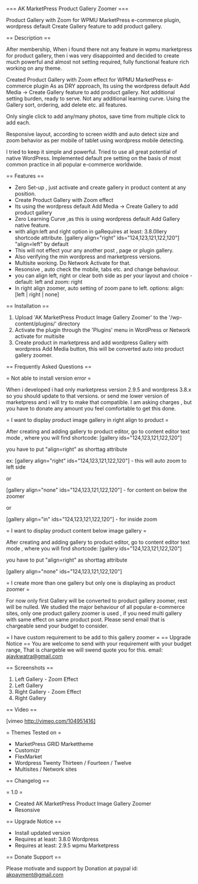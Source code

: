 === AK MarketPress Product Gallery Zoomer ===


Product Gallery with Zoom for WPMU MarketPress e-commerce plugin, wordpress default Create Gallery feature to add product gallery.

== Description ==

After membership, When i found there not any feature in wpmu marketpress for product gallery,
then i was very disappointed and decided to create much powerful and almost not setting required,
fully functional feature rich working on any theme.

Created Product Gallery with Zoom effect for WPMU MarketPress e-commerce plugin
As as DRY approach, Its using the wordpress default Add Media -> Create Gallery feature
to add product gallery. Not additional setting burden, ready to serve. Not any additional 
learning curve. Using the Gallery sort, ordering, add delete etc. all features.

Only single click to add any/many photos, save time from multiple click to add each.

Responsive layout, according to screen width and auto detect size and zoom behavior
as per mobile of tablet using wordpress mobile detecting. 

I tried to keep it simple and powerful. Tried to use all great potential of native WordPress.
Implemented default pre setting on the basis of most common practice in all popular e-commerce worldwide.

== Features ==

*	Zero Set-up , just activate and create gallery in product content at any position.
*   Create Product Gallery with Zoom effect
*   Its using the wordpress default Add Media -> Create Gallery to add product gallery
*   Zero Learning Curve ,as this is using wordpress default Add Gallery native feature. 
*   with align:left and right option in gaRequires at least: 3.8.0llery shortcode attribute. [gallery align="right" ids="124,123,121,122,120"] "align=left" by default 
*   This will not effect your any another post , page or plugin gallery.
* 	Also verifying the min wordpress and marketpress versions.
*	Multisite working. Do Network Activate for that.
*	Resonsive , auto check the mobile, tabs etc. and change behaviour. 
* 	you can align left, right or clear both side as per your layout and choice - default: left and zoom: right
*	In right align zoomer, auto setting of zoom pane to left. options: align: [left | right | none]

== Installation ==

1. Upload 'AK MarketPress Product Image Gallery Zoomer' to the '/wp-content/plugins/' directory
2. Activate the plugin through the 'Plugins' menu in WordPress or Network activate for multisite
3. Create product in marketpress and add wordpress Gallery with wordpress Add Media button,
this will be converted auto into product gallery zoomer.


== Frequently Asked Questions ==

= Not able to install version error =

When i developed i had only marketpress version 2.9.5 and wordpress 3.8.x
so you should update to that versions. 
or send me lower version of marketpress and i will try to make that compatible. 
I am asking charges , but you have to donate any amount you feel comfortable 
to get this done.

= I want to display product image gallery in right align to product =

After creating and adding gallery to product editor,
go to content editor text mode , where you will find shortcode:
[gallery ids="124,123,121,122,120"]

you have to put "align=right" as shorttag attribute

ex: [gallery align="right" ids="124,123,121,122,120"] - this will auto zoom to left side

or 

[gallery align="none" ids="124,123,121,122,120"] - for content on below the zoomer

or
 
[gallery align="in" ids="124,123,121,122,120"] - for inside zoom

= I want to display product content below image gallery =

After creating and adding gallery to product editor,
go to content editor text mode , where you will find shortcode:
[gallery ids="124,123,121,122,120"]

you have to put "align=right" as shorttag attribute

[gallery align="none" ids="124,123,121,122,120"] 

= I create more than one gallery but only one is displaying as product zoomer =

For now only first Gallery will be converted to product gallery zoomer,
rest will be nulled. We studied the major behaviour of all popular e-commerce
sites, only one product gallery zoomer is used , if you need multi gallery with same effect
on same product post. Please send email that is chargeable send your budget to consider. 

= I have custom requirement to be add to this gallery zoomer =
 == Upgrade Notice ==
You are welcome to send with your requirement with your budget range,
That is chargeble we will swend quote you for this.
email: ajaykwatra@gmail.com

== Screenshots ==

1. Left Gallery - Zoom Effect
2. Left Gallery
3. Right Gallery - Zoom Effect
4. Right Gallery

== Video ==

[vimeo http://vimeo.com/104951416]

= Themes Tested on =
* MarketPress GRID Markettheme
* Customizr 
* FlexMarket
* Wordpress Twenty Thirteen / Fourteen / Twelve
* Multisites / Network sites

== Changelog ==

= 1.0 =
* Created AK MarketPress Product Image Gallery Zoomer
* Resonsive 


== Upgrade Notice ==

* Install updated version
* Requires at least: 3.8.0 Wordpress
* Requires at least: 2.9.5 wpmu Marketpress

== Donate Support ==

Please motivate and support by Donation at paypal id: akpayment@gmail.com

